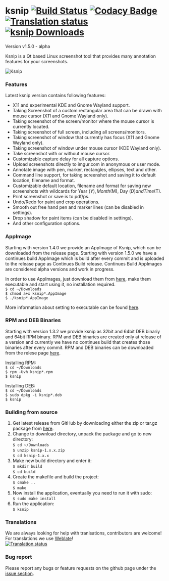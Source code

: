 # ksnip [![Build Status](https://travis-ci.org/DamirPorobic/ksnip.svg?branch=master)](https://travis-ci.org/DamirPorobic/ksnip) [![Codacy Badge](https://api.codacy.com/project/badge/Grade/94558bfc42d1466fae691a646cfe3f09)](https://www.codacy.com/app/DamirPorobic/ksnip?utm_source=github.com&amp;utm_medium=referral&amp;utm_content=DamirPorobic/ksnip&amp;utm_campaign=Badge_Grade) [![Translation status](https://hosted.weblate.org/widgets/ksnip/-/translations/svg-badge.svg)](https://hosted.weblate.org/engage/ksnip/?utm_source=widget) [![ksnip Downloads](https://img.shields.io/github/downloads/damirporobic/ksnip/total.svg)](https://github.com/damirporobic/ksnip/releases)

Version v1.5.0 - alpha

Ksnip is a Qt based Linux screenshot tool that provides many annotation features 
for your screenshots.

![Ksnip](https://i.imgur.com/Zvnl8PT.png "Ksnip with annotations")


### Features
Latest ksnip version contains following features:
* X11 and experimental KDE and Gnome Wayland support.
* Taking Screenshot of a custom rectangular area that can be drawn with mouse cursor (X11 and Gnome Wayland only).
* Taking screenshot of the screen/monitor where the mouse cursor is currently located.
* Taking screenshot of full screen, including all screens/monitors.
* Taking screenshot of window that currently has focus (X11 and Gnome Wayland only).
* Taking screenshot of window under mouse cursor (KDE Wayland only).
* Take screenshot with or without mouse cursor.
* Customizable capture delay for all capture options.
* Upload screenshots directly to imgur.com in anonymous or user mode.
* Annotate image with pen, marker, rectangles, ellipses, text and other.
* Command line support, for taking screenshot and saving it to default location, filename and format.
* Customizable default location, filename and format for saving new screenshots with wildcards for Year ($Y), Month ($M), Day ($D) and Time ($T).
* Print screenshot or save is to pdf/ps.
* Undo/Redo for paint and crop operations.
* Smooth out free hand pen and marker lines (can be disabled in settings).
* Drop shadow for paint items (can be disabled in settings).
* And other configuration options.


### AppImage
Starting with version 1.4.0 we provide an AppImage of Ksnip, which can be downloaded from the release page. 
Starting with version 1.5.0 we have a continues build AppImage which is build after every commit and is uploaded to the release page as Continues Build release. Continues Build AppImages are considered alpha versions and work in progress. 

In order to use AppImages, just download them from [here](https://github.com/damirporobic/ksnip/releases), make them executable and start using it, no installation required.  
`$ cd ~/Downloads`  
`$ chmod a+x ksnip*.AppImage`  
`$ ./ksnip*.AppImage`

More information about setting to executable can be found [here](https://discourse.appimage.org/t/how-to-make-an-appimage-executable/80).


### RPM and DEB Binaries
Starting with version 1.3.2 we provide ksnip as 32bit and 64bit DEB binariy and 64bit RPM binary. RPM and DEB binaries are created only at release of a version and currently we have no continues build that creates those binaries after every commit. RPM and DEB binaries can be downloaded from the relese page [here](https://github.com/DamirPorobic/ksnip/releases).

Installing RPM:  
`$ cd ~/Downloads`  
`$ rpm -Uvh ksnip*.rpm`  
`$ ksnip`  

Installing DEB:  
`$ cd ~/Downloads`  
`$ sudo dpkg -i ksnip*.deb`  
`$ ksnip`  


### Building from source


1. Get latest release from GitHub by downloading either the zip or tar.gz package from [here](https://github.com/damirporobic/ksnip/releases).  
2. Change to download directory, unpack the package and go to new directory:  
    `$ cd ~/Downloads`    
    `$ unzip ksnip-1.x.x.zip`  
    `$ cd ksnip-1.x.x`
3. Make new build directory and enter it:  
    `$ mkdir build`  
    `$ cd build`  
4. Create the makefile and build the project:  
    `$ cmake ..`  
    `$ make`  
5. Now install the application, eventually you need to run it with sudo:  
    `$ sudo make install`  
6. Run the application:  
    `$ ksnip`  


### Translations
We are always looking for help with tranlsations, contributors are welcome!  
For translations we use [Weblate](https://hosted.weblate.org/projects/ksnip/translations/)!  
[![Translation status](https://hosted.weblate.org/widgets/ksnip/-/translations/multi-green.svg)](https://hosted.weblate.org/engage/ksnip/?utm_source=widget)

### Bug report
Please report any bugs or feature requests on the github page under the [issue section](https://github.com/DamirPorobic/ksnip/issues).

